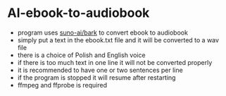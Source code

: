 # AI-ebook-to-audiobook
- program uses [suno-ai/bark](https://github.com/suno-ai/bark) to convert ebook to audiobook
- simply put a text in the ebook.txt file and it will be converted to a wav file
- there is a choice of Polish and English voice
- if there is too much text in one line it will not be converted properly
- it is recommended to have one or two sentences per line
- if the program is stopped it will resume after restarting
- ffmpeg and ffprobe is required
